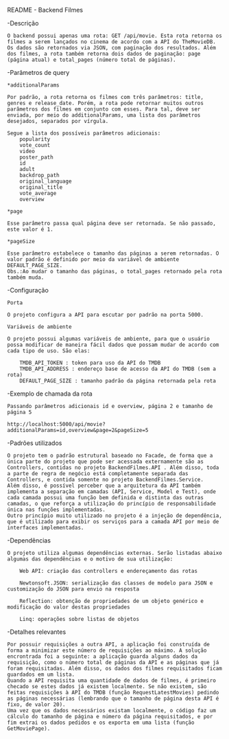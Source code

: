 README - Backend Filmes

-Descrição

	O backend possui apenas uma rota: GET /api/movie. Esta rota retorna os filmes a serem lançados no cinema de acordo com a API do TheMovieDB. Os dados são retornados via JSON, com paginação dos resultados. Além dos filmes, a rota também retorna dois dados de paginação: page (página atual) e total_pages (número total de páginas).

-Parâmetros de query

	*additionalParams

	Por padrão, a rota retorna os filmes com três parâmetros: title, genres e release_date. Porém, a rota pode retornar muitos outros parâmetros dos filmes em conjunto com esses. Para tal, deve ser enviada, por meio do additionalParams, uma lista dos parâmetros desejados, separados por vírgula.

	Segue a lista dos possíveis parâmetros adicionais:
		popularity
		vote_count
		video
		poster_path
		id
		adult
		backdrop_path
		original_language
		original_title
		vote_average
		overview

	*page

	Esse parâmetro passa qual página deve ser retornada. Se não passado, este valor é 1.

	*pageSize

	Esse parâmetro estabelece o tamanho das páginas a serem retornadas. O valor padrão é definido por meio da variável de ambiente DEFAULT_PAGE_SIZE.
	Obs.:Ao mudar o tamanho das páginas, o total_pages retornado pela rota também muda.



-Configuração

	Porta

	O projeto configura a API para escutar por padrão na porta 5000.

	Variáveis de ambiente

	O projeto possui algumas variáveis de ambiente, para que o usuário possa modificar de maneira fácil dados que possam mudar de acordo com cada tipo de uso. São elas:

		TMDB_API_TOKEN : token para uso da API do TMDB
		TMDB_API_ADDRESS : endereço base de acesso da API do TMDB (sem a rota)
		DEFAULT_PAGE_SIZE : tamanho padrão da página retornada pela rota

-Exemplo de chamada da rota

	Passando parâmetros adicionais id e overview, página 2 e tamanho de página 5

	http://localhost:5000/api/movie?additionalParams=id,overview&page=2&pageSize=5


-Padrões utilizados

	O projeto tem o padrão estrutural baseado no Facade, de forma que a única parte do projeto que pode ser acessada externamente são as Controllers, contidas no projeto BackendFilmes.API . Além disso, toda a parte de regra de negócio está completamente separada das Controllers, e contida somente no projeto BackendFilmes.Service.
	Além disso, é possível perceber que a arquitetura da API também implementa a separação em camadas (API, Service, Model e Test), onde cada camada possui uma função bem definida e distinta das outras camadas, o que reforça a utilização do princípio de responsabilidade única nas funções implementadas.
	Outro princípio muito utilizado no projeto é a injeção de dependência, que é utilizado para exibir os serviços para a camada API por meio de interfaces implementadas.

-Dependências

	O projeto utiliza algumas dependências externas. Serão listadas abaixo algumas das dependências e o motivo de sua utilização:

		Web API: criação das controllers e endereçamento das rotas

		Newtonsoft.JSON: serialização das classes de modelo para JSON e customização do JSON para envio na resposta

		Reflection: obtenção de propriedades de um objeto genérico e modificação do valor destas propriedades

		Linq: operações sobre listas de objetos

-Detalhes relevantes

	Por possuir requisições a outra API, a aplicação foi construída de forma a minimizar este número de requisições ao máximo. A solução encrontrada foi a seguinte: a aplicação guarda alguns dados da requisição, como o número total de páginas da API e as páginas que já foram requisitadas. Além disso, os dados dos filmes requisitados ficam guardados em um lista.
	Quando a API requisita uma quantidade de dados de filmes, é primeiro checado se estes dados já existem localmente. Se não existem, são feitas requisições à API do TMDB (função RequestLatestMovies) pedindo as páginas necessárias (lembrando que o tamanho de página desta API é fixo, de valor 20).
	Uma vez que os dados necessários existam localmente, o código faz um cálculo do tamanho de página e número da página requisitados, e por fim extrai os dados pedidos e os exporta em uma lista (função GetMoviePage).